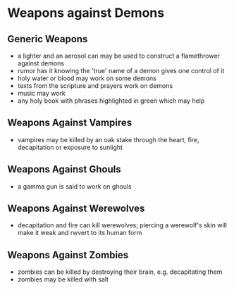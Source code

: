 # Weapons against Demons

## Generic Weapons

- a lighter and an
  aerosol can may be used
  to construct a
  flamethrower against
  demons
- rumor has it knowing
  the 'true' name of a
  demon gives one control
  of it
- holy water or blood may
  work on some demons
- texts from the scripture and prayers work on demons
- music may work
- any holy book with phrases highlighted in green which may help

## Weapons Against Vampires

- vampires may be killed
  by an oak stake through
  the heart, fire,
  decapitation or
  exposure to sunlight

## Weapons Against Ghouls

- a gamma gun is said to work on ghouls

## Weapons Against Werewolves

- decapitation and fire can kill werewolves; piercing a werewolf's skin will make it weak and rwvert to its human form

## Weapons Against Zombies

- zombies can be killed by destroying their brain, e.g. decapitating them
- zombies may be killed with salt

